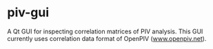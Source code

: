 # piv-gui
A Qt GUI for inspecting correlation matrices of PIV analysis. This GUI currently uses correlation data format of OpenPIV (www.openpiv.net).
